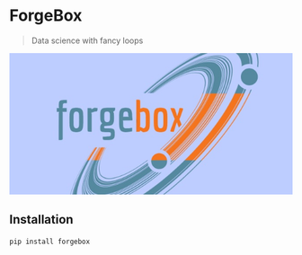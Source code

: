 # ForgeBox
> Data science with fancy loops


![logo](nbs/logo.jpg)

## Installation
```
pip install forgebox
```
